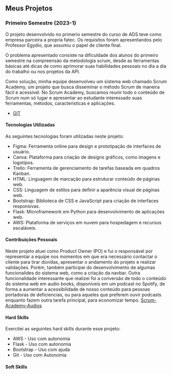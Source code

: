 ## Meus Projetos

### Primeiro Semestre (2023-1)

O projeto desenvolvido no primerio semestre do curso de ADS teve como empresa parceira a propria fatec. Os requisitos foram apresentandos pelo Professor Egydio, que assumiu o papel de cliente final.

O problema apresentado consiste na dificuldade dos alunos do primeiro semestre na compreensão da metodologia scrum, desde as ferramentas básicas até dicas de como aprimorar suas habilidades pessoais no dia a dia do trabalho ou nos projetos da API.

Como solução, minha equipe desenvolveu um sistema web chamado Scrum Academy, um projeto que busca disseminar o método Scrum de maneira fácil e acessível. No Scrum Academy, buscamos reunir todo o conteúdo de Scrum num só lugar e apresentar ao estudante interessado suas ferramentas, métodos, características e aplicações.

- [GIT](https://github.com/ColossusAPI/ScrumAcademy?tab=readme-ov-file)

#### Tecnologias Utilizadas
As seguintes tecnologias foram utilizadas neste projeto:
- Figma: Ferramenta online para design e prototipação de interfaces de usuário.
- Canva: Plataforma para criação de designs gráficos, como imagens e logotipos.
- Trello: Ferramenta de gerenciamento de tarefas baseada em quadros Kanban.
- HTML: Linguagem de marcação para estruturar conteúdo de páginas web.
- CSS: Linguagem de estilos para definir a aparência visual de páginas web.
- Bootstrap: Biblioteca de CSS e JavaScript para criação de interfaces responsivas.
- Flask: Microframework em Python para desenvolvimento de aplicações web.
- AWS: Plataforma de serviços em nuvem para hospedagem e recursos escaláveis.

#### Contribuições Pessoais
  Neste projeto atuei como Product Owner (PO) e fui o responsável por representar a equipe nos momentos em que era necessário contactar o cliente para tirar dúvidas, apresentar o andamento do projeto e realizar validações. Porém, também participei do desenvolvimento de algumas funcionalides do sistema web, como a criação da navbar. Outra funcionalidade interessante que realizei foi a conversão de todo o conteúdo do sistema web em audio books, disponíveis em um podcast no Spotify, de forma a aumentar a acessibilidade de nosso conteúdo para pessoas portadoras de deficiencias, ou para aqueles que preferem ouvir podcasts enquanto fazem outra tarefa principal, para economizar tempo. [Scrum-Academy-Audios](https://open.spotify.com/show/7H1Awvjl7wfpRcUEauZsbg?.si=a9f18406bca94fe3)

#### Hard Skills
Exercitei as seguintes hard skills durante esse projeto:
- AWS - Uso com autonomia
- Flask - Uso com autonomia
- Bootstrap - Uso com ajuda
- Git - Uso com Autonomia

#### Soft Skills
